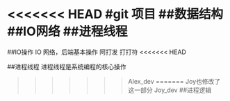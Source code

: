 <<<<<<< HEAD
#git 项目
##数据结构
##IO网络
##进程线程
=======
##IO操作
IO 网络，后端基本操作
阿打发
打打符
<<<<<<< HEAD

##进程线程
进程线程是系统编程的核心操作
>>>>>>> Alex_dev
=======
Joy也修改了这一部分
>>>>>>> Joy_dev
##进程逻辑
